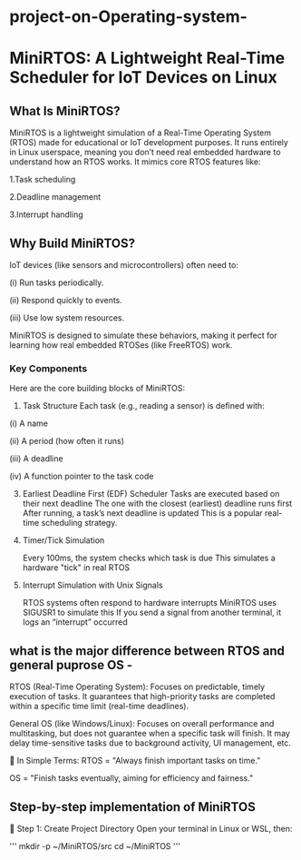 # project-on-Operating-system-

# MiniRTOS: A Lightweight Real-Time Scheduler for IoT Devices on Linux 


 
## What Is MiniRTOS?
MiniRTOS is a lightweight simulation of a Real-Time Operating System (RTOS) made for educational or IoT development purposes. It runs entirely in Linux userspace, meaning you don’t need real embedded hardware to understand how an RTOS works.
It mimics core RTOS features like: 

1.Task scheduling  

2.Deadline management  

3.Interrupt handling

## Why Build MiniRTOS?

IoT devices (like sensors and microcontrollers) often need to:

(i) Run tasks periodically.  

(ii) Respond quickly to events.  

(iii) Use low system resources.  

MiniRTOS is designed to simulate these behaviors, making it perfect for learning how real embedded RTOSes (like FreeRTOS) work.

### Key Components
Here are the core building blocks of MiniRTOS:

1. Task Structure
Each task (e.g., reading a sensor) is defined with:

(i) A name  

(ii) A period (how often it runs)  

(iii) A deadline  

(iv) A function pointer to the task code  


3. Earliest Deadline First (EDF) Scheduler
   Tasks are executed based on their next deadline The one with the closest (earliest) deadline runs first After running, a task’s next deadline is updated
This is a popular real-time scheduling strategy.

5. Timer/Tick Simulation
   
   Every 100ms, the system checks which task is due This simulates a hardware "tick" in real RTOS

7. Interrupt Simulation with Unix Signals
   
   RTOS systems often respond to hardware interrupts MiniRTOS uses SIGUSR1 to simulate this
If you send a signal from another terminal, it logs an “interrupt” occurred

## what is the major difference between RTOS and general puprose OS -
RTOS (Real-Time Operating System):
Focuses on predictable, timely execution of tasks. It guarantees that high-priority tasks are completed within a specific time limit (real-time deadlines).

General OS (like Windows/Linux):
Focuses on overall performance and multitasking, but does not guarantee when a specific task will finish. It may delay time-sensitive tasks due to background activity, UI management, etc.

🔁 In Simple Terms:
RTOS = "Always finish important tasks on time."  

OS = "Finish tasks eventually, aiming for efficiency and fairness."


## Step-by-step implementation of MiniRTOS
📁 Step 1: Create Project Directory
Open your terminal in Linux or WSL, then:

''' mkdir -p ~/MiniRTOS/src
     cd ~/MiniRTOS '''







